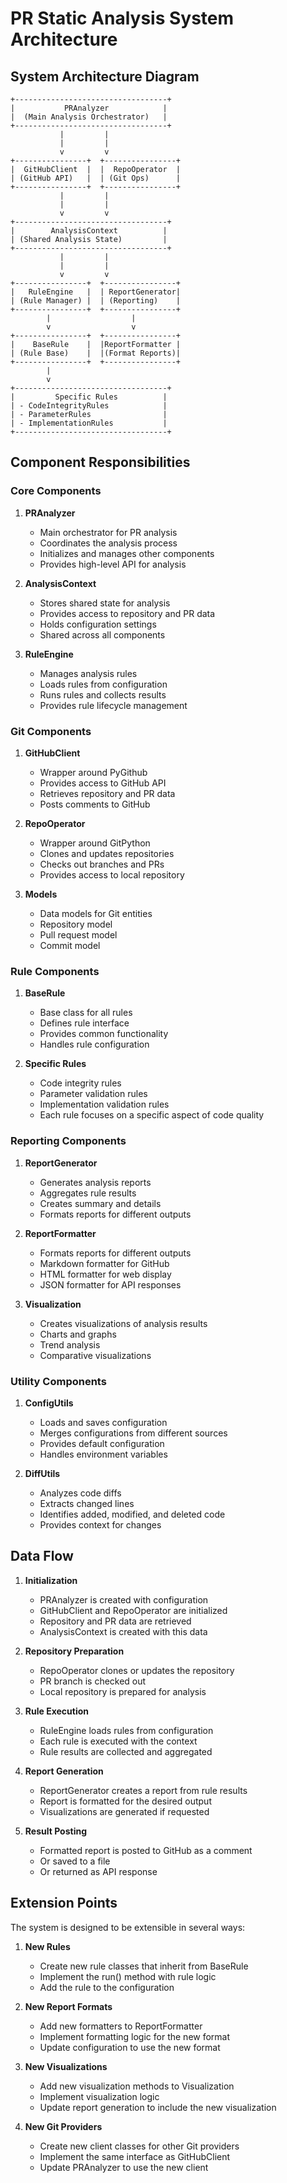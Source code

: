 # PR Static Analysis System Architecture

## System Architecture Diagram

```
+----------------------------------+
|           PRAnalyzer            |
|  (Main Analysis Orchestrator)   |
+----------------------------------+
           |         |
           |         |
           v         v
+----------------+  +----------------+
|  GitHubClient  |  |  RepoOperator  |
| (GitHub API)   |  | (Git Ops)      |
+----------------+  +----------------+
           |         |
           |         |
           v         v
+----------------------------------+
|        AnalysisContext          |
| (Shared Analysis State)         |
+----------------------------------+
           |         |
           |         |
           v         v
+----------------+  +----------------+
|   RuleEngine   |  | ReportGenerator|
| (Rule Manager) |  | (Reporting)    |
+----------------+  +----------------+
        |                  |
        v                  v
+----------------+  +----------------+
|    BaseRule    |  |ReportFormatter |
| (Rule Base)    |  |(Format Reports)|
+----------------+  +----------------+
        |
        v
+----------------------------------+
|         Specific Rules          |
| - CodeIntegrityRules            |
| - ParameterRules                |
| - ImplementationRules           |
+----------------------------------+
```

## Component Responsibilities

### Core Components

1. **PRAnalyzer**
   - Main orchestrator for PR analysis
   - Coordinates the analysis process
   - Initializes and manages other components
   - Provides high-level API for analysis

2. **AnalysisContext**
   - Stores shared state for analysis
   - Provides access to repository and PR data
   - Holds configuration settings
   - Shared across all components

3. **RuleEngine**
   - Manages analysis rules
   - Loads rules from configuration
   - Runs rules and collects results
   - Provides rule lifecycle management

### Git Components

1. **GitHubClient**
   - Wrapper around PyGithub
   - Provides access to GitHub API
   - Retrieves repository and PR data
   - Posts comments to GitHub

2. **RepoOperator**
   - Wrapper around GitPython
   - Clones and updates repositories
   - Checks out branches and PRs
   - Provides access to local repository

3. **Models**
   - Data models for Git entities
   - Repository model
   - Pull request model
   - Commit model

### Rule Components

1. **BaseRule**
   - Base class for all rules
   - Defines rule interface
   - Provides common functionality
   - Handles rule configuration

2. **Specific Rules**
   - Code integrity rules
   - Parameter validation rules
   - Implementation validation rules
   - Each rule focuses on a specific aspect of code quality

### Reporting Components

1. **ReportGenerator**
   - Generates analysis reports
   - Aggregates rule results
   - Creates summary and details
   - Formats reports for different outputs

2. **ReportFormatter**
   - Formats reports for different outputs
   - Markdown formatter for GitHub
   - HTML formatter for web display
   - JSON formatter for API responses

3. **Visualization**
   - Creates visualizations of analysis results
   - Charts and graphs
   - Trend analysis
   - Comparative visualizations

### Utility Components

1. **ConfigUtils**
   - Loads and saves configuration
   - Merges configurations from different sources
   - Provides default configuration
   - Handles environment variables

2. **DiffUtils**
   - Analyzes code diffs
   - Extracts changed lines
   - Identifies added, modified, and deleted code
   - Provides context for changes

## Data Flow

1. **Initialization**
   - PRAnalyzer is created with configuration
   - GitHubClient and RepoOperator are initialized
   - Repository and PR data are retrieved
   - AnalysisContext is created with this data

2. **Repository Preparation**
   - RepoOperator clones or updates the repository
   - PR branch is checked out
   - Local repository is prepared for analysis

3. **Rule Execution**
   - RuleEngine loads rules from configuration
   - Each rule is executed with the context
   - Rule results are collected and aggregated

4. **Report Generation**
   - ReportGenerator creates a report from rule results
   - Report is formatted for the desired output
   - Visualizations are generated if requested

5. **Result Posting**
   - Formatted report is posted to GitHub as a comment
   - Or saved to a file
   - Or returned as API response

## Extension Points

The system is designed to be extensible in several ways:

1. **New Rules**
   - Create new rule classes that inherit from BaseRule
   - Implement the run() method with rule logic
   - Add the rule to the configuration

2. **New Report Formats**
   - Add new formatters to ReportFormatter
   - Implement formatting logic for the new format
   - Update configuration to use the new format

3. **New Visualizations**
   - Add new visualization methods to Visualization
   - Implement visualization logic
   - Update report generation to include the new visualization

4. **New Git Providers**
   - Create new client classes for other Git providers
   - Implement the same interface as GitHubClient
   - Update PRAnalyzer to use the new client

